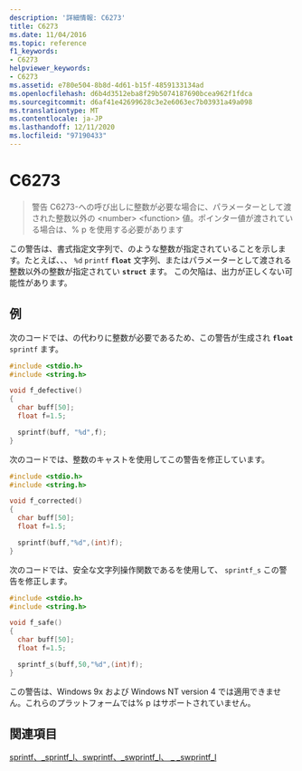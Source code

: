 ```yaml
---
description: '詳細情報: C6273'
title: C6273
ms.date: 11/04/2016
ms.topic: reference
f1_keywords:
- C6273
helpviewer_keywords:
- C6273
ms.assetid: e780e504-8b8d-4d61-b15f-4859133134ad
ms.openlocfilehash: d6b4d3512eba8f29b5074187690bcea962f1fdca
ms.sourcegitcommit: d6af41e42699628c3e2e6063ec7b03931a49a098
ms.translationtype: MT
ms.contentlocale: ja-JP
ms.lasthandoff: 12/11/2020
ms.locfileid: "97190433"
---
```

# <a name="c6273"></a>C6273

> 警告 C6273-への呼び出しに整数が必要な場合に、パラメーターとして渡された整数以外の \<number> \<function> 値。ポインター値が渡されている場合は、% p を使用する必要があります

この警告は、書式指定文字列で、のような整数が指定されていることを示します。たとえば、、、 `%d` `printf` **`float`** 文字列、またはパラメーターとして渡される整数以外の整数が指定されてい **`struct`** ます。 この欠陥は、出力が正しくない可能性があります。

## <a name="example"></a>例

次のコードでは、の代わりに整数が必要であるため、この警告が生成され **`float`** `sprintf` ます。

```cpp
#include <stdio.h>
#include <string.h>

void f_defective()
{
  char buff[50];
  float f=1.5;

  sprintf(buff, "%d",f);
}
```

次のコードでは、整数のキャストを使用してこの警告を修正しています。

```cpp
#include <stdio.h>
#include <string.h>

void f_corrected()
{
  char buff[50];
  float f=1.5;

  sprintf(buff,"%d",(int)f);
}
```

次のコードでは、安全な文字列操作関数であるを使用して、 `sprintf_s` この警告を修正します。

```cpp
#include <stdio.h>
#include <string.h>

void f_safe()
{
  char buff[50];
  float f=1.5;

  sprintf_s(buff,50,"%d",(int)f);
}
```

この警告は、Windows 9x および Windows NT version 4 では適用できません。これらのプラットフォームでは% p はサポートされていません。

## <a name="see-also"></a>関連項目

[sprintf、_sprintf_l、swprintf、_swprintf_l、 \_ _swprintf_l](../c-runtime-library/reference/sprintf-sprintf-l-swprintf-swprintf-l-swprintf-l.md)

